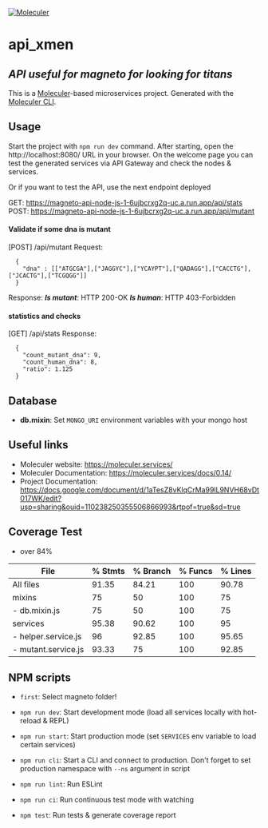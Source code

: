 [![Moleculer](https://badgen.net/badge/Powered%20by/Moleculer/0e83cd)](https://moleculer.services)

# api_xmen
## _API useful for magneto for looking for titans_
This is a [Moleculer](https://moleculer.services/)-based microservices project. Generated with the [Moleculer CLI](https://moleculer.services/docs/0.14/moleculer-cli.html).


## Usage
Start the project with `npm run dev` command. 
After starting, open the http://localhost:8080/ URL in your browser. 
On the welcome page you can test the generated services via API Gateway and check the nodes & services.

Or if you want to test the API, use the next endpoint deployed 

GET: https://magneto-api-node-js-1-6ujbcrxg2q-uc.a.run.app/api/stats
POST: https://magneto-api-node-js-1-6ujbcrxg2q-uc.a.run.app/api/mutant

#### Validate if some dna  is mutant
[POST] /api/mutant
Request:
```
  {
    "dna" : [["ATGCGA"],["JAGGYC"],["YCAYPT"],["QADAGG"],["CACCTG"],["JCACTG"],["TCGQGG"]]
  }
```
Response:
***Is mutant***: HTTP 200-OK
***Is human***: HTTP 403-Forbidden


#### statistics and checks
[GET] /api/stats
Response:
```
  {
    "count_mutant_dna": 9,
    "count_human_dna": 8,
    "ratio": 1.125
  }
```

## Database
- **db.mixin**: Set `MONGO_URI` environment variables with your mongo host

## Useful links

* Moleculer website: https://moleculer.services/
* Moleculer Documentation: https://moleculer.services/docs/0.14/
* Project Documentation: https://docs.google.com/document/d/1aTesZ8vKlqCrMa99lL9NVH68vDt017WK/edit?usp=sharing&ouid=110238250355506866993&rtpof=true&sd=true

## Coverage Test

* over 84%


File                | % Stmts | % Branch | % Funcs | % Lines | 
--------------------|---------|----------|---------|---------|
All files           |   91.35 |    84.21 |     100 |   90.78 |
 mixins             |      75 |       50 |     100 |      75 |
  - db.mixin.js       |      75 |       50 |     100 |      75 | 
 services           |   95.38 |    90.62 |     100 |      95 |
  - helper.service.js |      96 |    92.85 |     100 |   95.65 | 
  - mutant.service.js |   93.33 |       75 |     100 |   92.85 | 


## NPM scripts

- `first`: Select magneto folder!

- `npm run dev`: Start development mode (load all services locally with hot-reload & REPL)
- `npm run start`: Start production mode (set `SERVICES` env variable to load certain services)
- `npm run cli`: Start a CLI and connect to production. Don't forget to set production namespace with `--ns` argument in script
- `npm run lint`: Run ESLint
- `npm run ci`: Run continuous test mode with watching
- `npm test`: Run tests & generate coverage report

